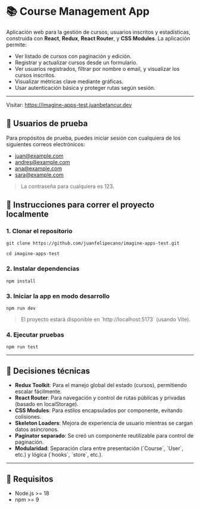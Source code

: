 # 📚 Course Management App

Aplicación web para la gestión de cursos, usuarios inscritos y estadísticas, construida con **React**, **Redux**, **React Router**, y **CSS Modules**. La aplicación permite:

- Ver listado de cursos con paginación y edición.
- Registrar y actualizar cursos desde un formulario.
- Ver usuarios registrados, filtrar por nombre o email, y visualizar los cursos inscritos.
- Visualizar métricas clave mediante gráficas.
- Usar autenticación básica y proteger rutas según sesión.

---

Visitar: https://imagine-apps-test.juanbetancur.dev

## 🧪 Usuarios de prueba

Para propósitos de prueba, puedes iniciar sesión con cualquiera de los siguientes correos electrónicos:

- juan@example.com  
- andres@example.com  
- ana@example.com  
- sara@example.com  

> La contraseña para cualquiera es 123.

## 🚀 Instrucciones para correr el proyecto localmente

### 1. Clonar el repositorio

`git clone https://github.com/juanfelipecano/imagine-apps-test.git`

`cd imagine-apps-test`

### 2. Instalar dependencias

`npm install`

### 3. Iniciar la app en modo desarrollo

`npm run dev`

> El proyecto estará disponible en \`http://localhost:5173\` (usando Vite).

### 4. Ejecutar pruebas

`npm run test`

---

## 🧠 Decisiones técnicas

- **Redux Toolkit**: Para el manejo global del estado (cursos), permitiendo escalar fácilmente.
- **React Router**: Para navegación y control de rutas públicas y privadas (basado en localStorage).
- **CSS Modules**: Para estilos encapsulados por componente, evitando colisiones.
- **Skeleton Loaders**: Mejora de experiencia de usuario mientras se cargan datos asíncronos.
- **Paginator separado**: Se creó un componente reutilizable para control de paginación.
- **Modularidad**: Separación clara entre presentación (\`Course\`, \`User\`, etc.) y lógica (\`hooks\`, \`store\`, etc.).

---

## 📌 Requisitos

- Node.js >= 18
- npm >= 9
